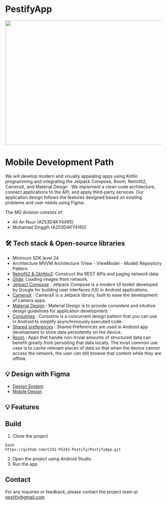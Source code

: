# PestifyApp

<img src="[https://drive.google.com/file/d/1Hzz8Qqo8ypdVKFq5YZXqHsc-gkZtbiyG/view](https://drive.usercontent.google.com/download?id=1Hzz8Qqo8ypdVKFq5YZXqHsc-gkZtbiyG&export=view&authuser=0)"  width="700" height="400">

# Mobile Development Path

We will develop modern and visually appealing apps using Kotlin programming and integrating the Jetpack Compose, Room, Retrofit2, CameraX, and Material Design . We implement a clean code architecture, connect applications to the API, and apply third-party services. Our application design follows the features designed based on existing problems and user needs using Figma.

The MD division consists of:

- Ali An Nuur (A253D4KY4495)
- Muhamad Singgih (A253D4KY4160)


## 🛠️ Tech stack & Open-source libraries
<!-- Test -->
- Minimum SDK level 24
- Architecture
MVVM Architecture (View - ViewModel - Model)
Repository Pattern
- [Retrofit2 & OkHttp3](https://github.com/square/retrofit): Construct the REST APIs and paging network data.
- [Glide](https://github.com/bumptech/glide): Loading images from network.
- [Jetpact Compose](https://developer.android.com/jetpack/compose?gclid=CjwKCAjwkLCkBhA9EiwAka9QRoDjsHwvjkPI1IqNOZk6H4kdF3VYhhhCG0pKZXUIxHW3jD3W2eDuHBoClgIQAvD_BwE&gclsrc=aw.ds) : Jetpack Compose is a modern UI toolkit developed by Google for building user interfaces (UI) in Android applications.
-  [CameraX](https://developer.android.com/training/camerax?hl=id) : CameraX is a Jetpack library, built to ease the development of camera apps.
-  [Material Design](https://m3.material.io/) : Material Design is to provide consistent and intuitive design guidelines for application development.
-  [Coroutines](https://developer.android.com/kotlin/coroutines?hl=id) : Coroutine is a concurrent design pattern that you can use in Android to simplify asynchronously executed code.
-  [Shared preferences](https://developer.android.com/training/data-storage/shared-preferences) : Shared Preferences are used in Android app development to store data persistently on the device.
-  [Room](https://developer.android.com/training/data-storage/room?hl=id) : Apps that handle non-trivial amounts of structured data can benefit greatly from persisting that data locally. The most common use case is to cache relevant pieces of data so that when the device cannot access the network, the user can still browse that content while they are offline.

## 💡 Design with Figma
<!-- Test -->
- [Design System](https://www.figma.com/design/5xlcISdu999KwnrAzOWC2W/Pestify-UI?node-id=1057-580&t=vuSNVgeNoIbX0H87-0)
- [Mobile Design](https://www.figma.com/design/5xlcISdu999KwnrAzOWC2W/Pestify-UI?node-id=1057-580&t=vuSNVgeNoIbX0H87-0)

## 💡 Features
<!-- Test -->



## Build
<!-- Test -->
1. Clone the project
```
bash
https://github.com/C241-PS242-Pestify/PestifyApp.git
```
2. Open the project using Android Studio
3. Run the app

## Contact
<!-- Test -->
For any inquiries or feedback, please contact the project team at
pestify@gmail.com



